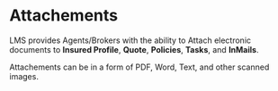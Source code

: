 <h1>Attachements</h1>

LMS provides Agents/Brokers with the ability to Attach electronic documents to **Insured Profile**, **Quote**, **Policies**, **Tasks**, and **InMails**.

Attachements can be in a form of PDF, Word, Text, and other scanned images.
